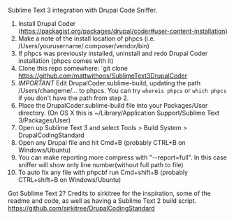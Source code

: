 Sublime Text 3 integration with Drupal Code Sniffer.

1. Install Drupal Coder (https://packagist.org/packages/drupal/coder#user-content-installation)
2. Make a note of the install location of phpcs (i.e. /Users/yourusername/.composer/vendor/bin)
 2. If phpcs was previously installed, uninstall and redo Drupal Coder installation (phpcs comes with it)
3. Clone this repo somewhere:
`git clone https://github.com/mattwithoos/SublimeText3DrupalCoder
4. *IMPORTANT* Edit DrupalCoder.sublime-build, updating the path /Users/changeme/... to phpcs. You can try `whereis phpcs` or `which phpcs` if you don't have the path from step 2.
5. Place the DrupalCoder.sublime-build file into your Packages/User directory.
   (On OS X this is ~/Library/Application Support/Sublime Text 3/Packages/User)
6. Open up Sublime Text 3 and select Tools > Build System > DrupalCodingStandard
7. Open any Drupal file and hit Cmd+B (probably CTRL+B on Windows/Ubuntu)
8. You can make reporting more compress with "--report=full". In this case sniffer will show only line number(without full path to file)
9. To auto fix any file with phpcbf run Cmd+shift+B (probably CTRL+shift+B on Windows/Ubuntu)

Got Sublime Text 2? Credits to sirkitree for the inspiration, some of the readme and code, as well as having a Sublime Text 2 build script. https://github.com/sirkitree/DrupalCodingStandard
